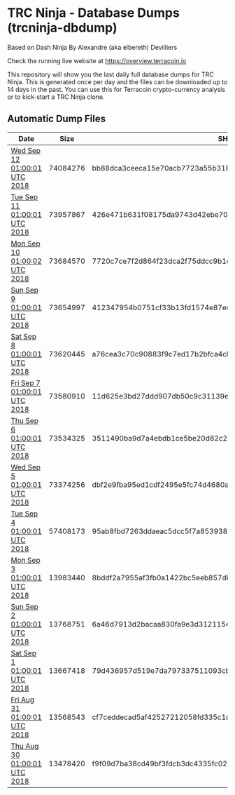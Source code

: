 # TRC Ninja - Database Dumps (trcninja-dbdump)
Based on Dash Ninja By Alexandre (aka elbereth) Devilliers

Check the running live website at https://overview.terracoin.io

This repository will show you the last daily full database dumps for TRC Ninja. This is generated once per day and the files can be downloaded up to 14 days in the past.
You can use this for Terracoin crypto-currency analysis or to kick-start a TRC Ninja clone.


## Automatic Dump Files
| Date | Size | SHA256 |
|--|--|--|
| [Wed Sep 12 01:00:01 UTC 2018](https://transfer.sh/NFH4V/trcninja-dbdump-20180912010001.tar.bz2) | 74084276 | bb88dca3ceeca15e70acb7723a55b318a684e891b6a0ac6a1b96f75b1a31f10f | 
| [Tue Sep 11 01:00:01 UTC 2018](https://transfer.sh/NsugB/trcninja-dbdump-20180911010001.tar.bz2) | 73957867 | 426e471b631f08175da9743d42ebe70f5c50fd30c8ad166706eb7feb458e2c77 | 
| [Mon Sep 10 01:00:02 UTC 2018](https://transfer.sh/ypQ6D/trcninja-dbdump-20180910010002.tar.bz2) | 73684570 | 7720c7ce7f2d864f23dca2f75ddcc9b1ed3c4cf81e23db580668e81d8ddc4f20 | 
| [Sun Sep  9 01:00:01 UTC 2018](https://transfer.sh/D1LM3/trcninja-dbdump-20180909010001.tar.bz2) | 73654997 | 412347954b0751cf33b13fd1574e87ec367635474ed6473e4b00e76d3dc46e2f | 
| [Sat Sep  8 01:00:01 UTC 2018](https://transfer.sh/Sd2g7/trcninja-dbdump-20180908010001.tar.bz2) | 73620445 | a76cea3c70c90883f9c7ed17b2bfca4cb89b629a7d26341d08a256dbdd5b6353 | 
| [Fri Sep  7 01:00:01 UTC 2018](https://transfer.sh/YWlYQ/trcninja-dbdump-20180907010001.tar.bz2) | 73580910 | 11d625e3bd27ddd907db50c9c31139eaee0c56f9726ae8d42bb679a8cde34105 | 
| [Thu Sep  6 01:00:01 UTC 2018](https://transfer.sh/16bIjY/trcninja-dbdump-20180906010001.tar.bz2) | 73534325 | 3511490ba9d7a4ebdb1ce5be20d82c2468a18e8773a4a0bd085c9b8e3c01fd88 | 
| [Wed Sep  5 01:00:01 UTC 2018](https://transfer.sh/dLmG4/trcninja-dbdump-20180905010001.tar.bz2) | 73374256 | dbf2e9fba95ed1cdf2495e5fc74d4680a9c5bdbf61dfeb91be4d0b34197f5b37 | 
| [Tue Sep  4 01:00:01 UTC 2018](https://transfer.sh/Tl43C/trcninja-dbdump-20180904010001.tar.bz2) | 57408173 | 95ab8fbd7263ddaeac5dcc5f7a853938dddae5cd3b3ee307f4474ac512e2a03e | 
| [Mon Sep  3 01:00:01 UTC 2018](https://transfer.sh/HuE2s/trcninja-dbdump-20180903010001.tar.bz2) | 13983440 | 8bddf2a7955af3fb0a1422bc5eeb857dbef764bfe4e49fb42191ee9ad8fdd6ca | 
| [Sun Sep  2 01:00:01 UTC 2018](https://transfer.sh/tMme7/trcninja-dbdump-20180902010001.tar.bz2) | 13768751 | 6a46d7913d2bacaa830fa9e3d3121154d30a2512847e94819aa93a790f2373a8 | 
| [Sat Sep  1 01:00:01 UTC 2018](https://transfer.sh/RH1dA/trcninja-dbdump-20180901010001.tar.bz2) | 13667418 | 79d436957d519e7da797337511093cb542b4b82f394d9a2f0553516e6a5c526b | 
| [Fri Aug 31 01:00:01 UTC 2018](https://transfer.sh/ut4Qq/trcninja-dbdump-20180831010001.tar.bz2) | 13568543 | cf7ceddecad5af42527212058fd335c1d194c018f8789ec39341893bd5061e97 | 
| [Thu Aug 30 01:00:01 UTC 2018](https://transfer.sh/uMebX/trcninja-dbdump-20180830010001.tar.bz2) | 13478420 | f9f09d7ba38cd49bf3fdcb3dc4335fc0279c739be1da512312d4cde1d6804445 | 
